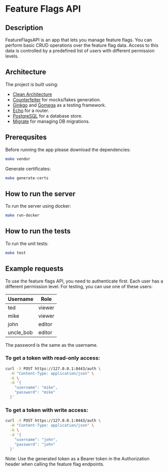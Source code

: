# Feature Flags API

## Description
FeatureFlagsAPI is an app that lets you manage feature flags. You can perform basic CRUD operations over the feature flag data. Access to this data is controlled by a predefined list of users with different permission levels.

## Architecture
The project is built using:
- [Clean Architecture](https://blog.cleancoder.com/uncle-bob/2012/08/13/the-clean-architecture.html)
- [Counterfeiter](https://github.com/maxbrunsfeld/counterfeiter) for mocks/fakes generation.
- [Ginkgo](https://onsi.github.io/ginkgo/) and [Gomega](https://onsi.github.io/gomega/) as a testing framework. 
- [Echo](https://echo.labstack.com) for a router.
- [PostgreSQL](https://www.postgresql.org) for a database store.
- [Migrate](https://github.com/golang-migrate/migrate/) for managing DB migrations.

## Prerequsites
Before running the app please download the dependencies:
```bash
make vendor
```
Generate certificates:
```bash
make generate-certs
```

## How to run the server
To run the server using docker:
```bash
make run-docker
```

## How to run the tests
To run the unit tests:

```bash
make test
```

## Example requests
To use the feature flags API, you need to authenticate first.
Each user has a different permission level. For testing, you can use one of these users:

| Username   | Role   |
| ---------- | ------ |
| ted        | viewer |
| mike       | viewer |
| john       | editor |
| uncle_bob  | editor |

The password is the same as the username.

### To get a token with read-only access:
```bash
curl -X POST https://127.0.0.1:8443/auth \
  -H "Content-Type: application/json" \
  -k \
  -d '{
    "username": "mike",
    "password": "mike"
  }'
```

### To get a token with write access:
```bash
curl -X POST https://127.0.0.1:8443/auth \
  -H "Content-Type: application/json" \
  -k \
  -d '{
    "username": "john",
    "password": "john"
  }'
```

Note: Use the generated token as a Bearer token in the Authorization header when calling the feature flag endpoints.

